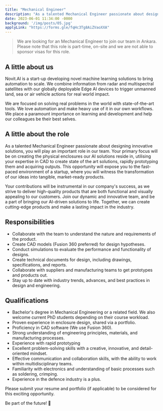 ```yaml
---
title: "Mechanical Engineer"
description: "As a talented Mechanical Engineer passionate about designing innovative solutions, you will play an important role in our team. Your primary focus will be on creating the physical enclosures our AI solutions reside in, utilising your expertise in CAD to create state of the art solutions, rapidly prototyping them and acquiring outputs. Please note that this role is part-time, on-site and we are not able to sponsor visas for this role. (ODTU Teknokent, Ankara)"
date: 2023-06-01 11:34:00 -0000
background: '/img/posts/05.jpg'
applyLink: "https://forms.gle/fqHc3Tg8AiZVaoXXA"
---
```


>We are looking for an Mechanical Engineer to join our team in Ankara.
>Please note that this role is part-time, on-site and we are not able to sponsor visas for this role.

## A little about us

Novit.AI is a start-up developing novel machine learning solutions to bring automation to scale. We combine information from radar and multispectral satellites with our globally deployable Edge AI devices to trigger unmanned land, sea or air vehicle actions for real world impact.

We are focused on solving real problems in the world with state-of-the-art tools. We love automation and make heavy use of it in our own workflows. We place a paramount importance on learning and development and help our colleagues be their best selves.

## A little about the role

As a talented Mechanical Engineer passionate about designing innovative solutions, you will play an important role in our team. Your primary focus will be on creating the physical enclosures our AI solutions reside in, utilising your expertise in CAD to create state of the art solutions, rapidly prototyping them and acquiring outputs. This opportunity will expose you to the fast-paced environment of a startup, where you will witness the transformation of our ideas into tangible, market-ready products.

Your contributions will be instrumental in our company's success, as we strive to deliver high-quality products that are both functional and visually appealing to our customers. Join our dynamic and innovative team, and be a part of bringing our AI-driven solutions to life. Together, we can create cutting-edge products and make a lasting impact in the industry.

## Responsibilities

* Collaborate with the team to understand the nature and requirements of the product.
* Create CAD models (Fusion 360 preferred) for design hypotheses.
* Conduct simulations to evaluate the performance and functionality of designs.
* Create technical documents for design, including drawings, specifications, and reports.
* Collaborate with suppliers and manufacturing teams to get prototypes and products out.
* Stay up to date with industry trends, advances, and best practices in design and engineering.

## Qualifications

* Bachelor's degree in Mechanical Engineering or a related field. We also welcome current PhD students depending on their course workload.
* Proven experience in enclosure design, shared via a portfolio.
* Proficiency in CAD software (We use Fusion 360).
* Strong understanding of engineering principles, materials, and manufacturing processes.
* Experience with rapid prototyping
* Excellent problem-solving skills with a creative, innovative, and detail-oriented mindset.
* Effective communication and collaboration skills, with the ability to work within multidisciplinary teams.
* Familiarity with electronics and understanding of basic processes such as soldering, crimping.
* Experience in the defence industry is a plus.

Please submit your resume and portfolio (if applicable) to be considered for this exciting opportunity.

Be part of the future! 🚀
